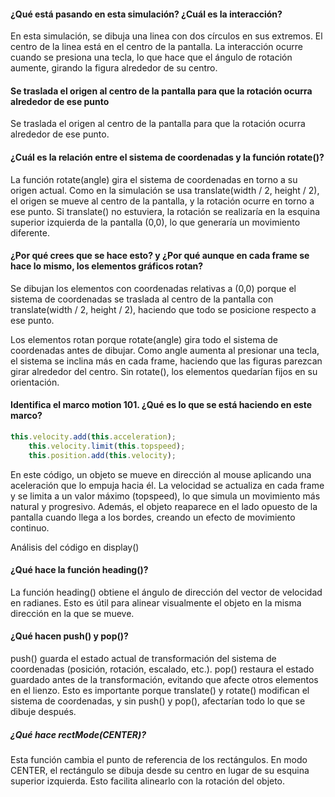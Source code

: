 #### ¿Qué está pasando en esta simulación? ¿Cuál es la interacción?

En esta simulación, se dibuja una linea con dos círculos en sus extremos. El centro de la linea está en el centro de la pantalla. La interacción ocurre cuando se presiona una tecla, lo que hace que el ángulo de rotación aumente, girando la figura alrededor de su centro.

#### Se traslada el origen al centro de la pantalla para que la rotación ocurra alrededor de ese punto

Se traslada el origen al centro de la pantalla para que la rotación ocurra alrededor de ese punto.

#### ¿Cuál es la relación entre el sistema de coordenadas y la función rotate()?

La función rotate(angle) gira el sistema de coordenadas en torno a su origen actual. Como en la simulación se usa translate(width / 2, height / 2), el origen se mueve al centro de la pantalla, y la rotación ocurre en torno a ese punto. Si translate() no estuviera, la rotación se realizaría en la esquina superior izquierda de la pantalla (0,0), lo que generaría un movimiento diferente.

#### ¿Por qué crees que se hace esto? y ¿Por qué aunque en cada frame se hace lo mismo, los elementos gráficos rotan?

Se dibujan los elementos con coordenadas relativas a (0,0) porque el sistema de coordenadas se traslada al centro de la pantalla con translate(width / 2, height / 2), haciendo que todo se posicione respecto a ese punto.

Los elementos rotan porque rotate(angle) gira todo el sistema de coordenadas antes de dibujar. Como angle aumenta al presionar una tecla, el sistema se inclina más en cada frame, haciendo que las figuras parezcan girar alrededor del centro. Sin rotate(), los elementos quedarían fijos en su orientación.

#### Identifica el marco motion 101. ¿Qué es lo que se está haciendo en este marco?

```js
this.velocity.add(this.acceleration);
    this.velocity.limit(this.topspeed);
    this.position.add(this.velocity);
```

En este código, un objeto se mueve en dirección al mouse aplicando una aceleración que lo empuja hacia él. La velocidad se actualiza en cada frame y se limita a un valor máximo (topspeed), lo que simula un movimiento más natural y progresivo. Además, el objeto reaparece en el lado opuesto de la pantalla cuando llega a los bordes, creando un efecto de movimiento continuo.

Análisis del código en display()

#### ¿Qué hace la función heading()?
La función heading() obtiene el ángulo de dirección del vector de velocidad en radianes. Esto es útil para alinear visualmente el objeto en la misma dirección en la que se mueve.

#### ¿Qué hacen push() y pop()?

push() guarda el estado actual de transformación del sistema de coordenadas (posición, rotación, escalado, etc.).
pop() restaura el estado guardado antes de la transformación, evitando que afecte otros elementos en el lienzo.
Esto es importante porque translate() y rotate() modifican el sistema de coordenadas, y sin push() y pop(), afectarían todo lo que se dibuje después.

##### ¿Qué hace rectMode(CENTER)?

Esta función cambia el punto de referencia de los rectángulos. En modo CENTER, el rectángulo se dibuja desde su centro en lugar de su esquina superior izquierda. Esto facilita alinearlo con la rotación del objeto.
